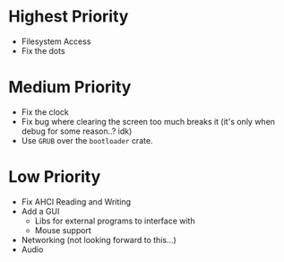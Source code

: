 # Highest Priority
- Filesystem Access
- Fix the dots

# Medium Priority
- Fix the clock
- Fix bug where clearing the screen too much breaks it (it's only when debug for some reason..? idk)
- Use `GRUB` over the `bootloader` crate.

# Low Priority
- Fix AHCI Reading and Writing
- Add a GUI
    - Libs for external programs to interface with
    - Mouse support
- Networking (not looking forward to this...)
- Audio
